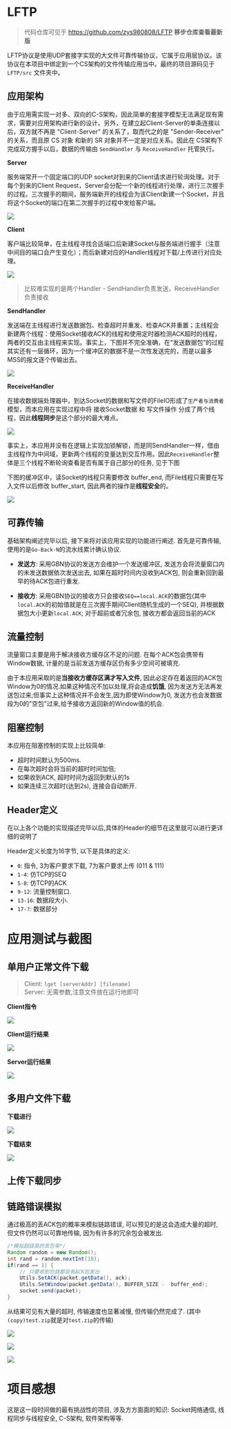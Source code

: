 # LFTP

> 代码仓库可见于 https://github.com/zys980808/LFTP
> **移步仓库查看最新版**

LFTP协议是使用UDP套接字实现的大文件可靠传输协议，它属于应用层协议。该协议在本项目中绑定到一个CS架构的文件传输应用当中。最终的项目源码见于 `LFTP/src` 文件夹中。


## 应用架构

由于应用需实现一对多、双向的C-S架构，因此简单的套接字模型无法满足现有需求，需要对应用架构进行新的设计。另外，在建立起Client-Server的单条连接以后，双方就不再是 "Client-Server" 的关系了，取而代之的是 "Sender-Receiver" 的关系，而且原 CS 对象 和新的 SR 对象并不一定是对应关系。因此在 CS架构下完成双方握手以后，数据的传输由 `SendHandler` 与 `ReceiveHandler` 托管执行。

**Server**

服务端常开一个固定端口的UDP socket对到来的Client请求进行轮询处理。对于每个到来的Client Request，Server会分配一个新的线程进行处理，进行三次握手的过程。三次握手的期间，服务端新开的线程会为该Client新建一个Socket，并且将这个Socket的端口在第二次握手的过程中发给客户端。

![](pictures/ServerModel.jpg)

**Client**

客户端比较简单，在主线程寻找合适端口后新建Socket与服务端进行握手（注意中间目的端口会产生变化）；而后新建对应的Handler线程对下载/上传进行对应处理。

![](pictures/ClientModel.jpg)


> 比较难实现的是两个Handler - SendHandler负责发送，ReceiveHandler负责接收

**SendHandler**

发送端在主线程进行发送数据包、检查超时并重发、检查ACK并重置；主线程会新建两个线程：使用Socket接收ACK的线程和使用定时器检测ACK超时的线程，两者的交互由主线程来实现。事实上，下图并不完全准确，在“发送数据包”的过程其实还有一层循环，因为一个缓冲区的数据不是一次性发送完的，而是以最多MSS的报文逐个传输出去。

![](pictures/SendHandler.jpg)

**ReceiveHandler**

在接收数据端处理器中，到达Socket的数据和写文件的FileIO形成了`生产者与消费者`模型，而本应用在实现过程中将 接收Socket数据 和 写文件操作 分成了两个线程，因此**线程同步**是这个部分的最大难点。

![](pictures/ReceiveHandler.jpg)

事实上，本应用并没有在逻辑上实现加锁解锁，而是同SendHandler一样，借由主线程作为中间域，更新两个线程的变量达到交互作用。因此`ReceiveHandler`整体是三个线程不断轮询查看是否有属于自己部分的任务, 见于下图

下图的缓冲区中，读Socket的线程只需要修改 buffer_end, 而File线程只需要在写入文件以后修改 buffer_start, 因此两者的操作是**线程安全**的。

![](pictures/BufferModel.jpg)

## 可靠传输

基础架构阐述完毕以后, 接下来将对该应用实现的功能进行阐述. 首先是可靠传输, 使用的是`Go-Back-N`的流水线累计确认协议.

- **发送方**: 采用GBN协议的发送方会维护一个发送缓冲区, 发送方会将流量窗口内的未发送数据依次发送出去, 如果在超时时间内没收到ACK包, 则会重新回到最早的待ACK包进行重发.

- **接收方**: 采用GBN协议的接收方只会接收`SEQ==local.ACK`的数据包(其中`local.ACK`的初始值就是在三次握手期间Client随机生成的一个SEQ), 并根据数据包大小更新`local.ACK`; 对于超前或者冗余包, 接收方都会返回当前的ACK

## 流量控制

流量窗口主要是用于解决接收方缓存区不足的问题. 在每个ACK包会携带有Window数据, 计量的是当前发送方缓存区仍有多少空间可被填充. 

由于本应用采取的是**当接收方缓存区满才写入文件**, 因此必定存在着返回的ACK包Window为0的情况.如果这种情况不加以处理,将会造成**饥饿**, 因为发送方无法再发送包过来;但事实上这种情况并不会发生,因为即使Window为0, 发送方也会发数据段为0的"空包"过来,给予接收方返回新的Window值的机会.

## 阻塞控制

本应用在阻塞控制的实现上比较简单: 
- 超时时间默认为500ms.
- 在每次超时会将当前的超时时间加倍; 
- 如果收到ACK, 超时时间为返回到默认的1s
- 如果连续三次超时(达到2s), 连接会自动断开.

## Header定义

在以上各个功能的实现描述完毕以后,具体的Header的细节在这里就可以进行更详细的说明了

Header定义长度为16字节, 以下是具体的定义:

- `0`: 指令, 3为客户要求下载, 7为客户要求上传 (011 & 111)
- `1-4`: 仿TCP的SEQ 
- `5-8`: 仿TCP的ACK
- `9-12`: 流量控制窗口.
- `13-16`: 数据段大小.
- `17-?`: 数据部分


# 应用测试与截图

## 单用户正常文件下载

> Client: `lget [serverAddr] [filename]` <br>
> Server: 无需参数,注意文件放在运行地即可

**Client指令**

![](pictures/1-clientconfig.png)

**Client运行结果**

![](pictures/1-client.png)

**Server运行结果**

![](pictures/1-server.png)

## 多用户文件下载

**下载进行**

![](pictures/multiple_1.png)

**下载结束**

![](pictures/multiple_2.png)

## 上传下载同步

## 链路错误模拟

通过极高的丢ACK包的概率来模拟链路错误, 可以预见的是这会造成大量的超时, 但文件仍然可以可靠地传输, 因为有许多的冗余包会被发出.

```Java
/*模拟超级高的丢包率*/
Random random = new Random();
int rand = random.nextInt(10);
if(rand == 1) {
    // 只要收到包就都会有ACK包发出
    Utils.SetACK(packet.getData(), ack);
    Utils.SetWindow(packet.getData(), BUFFER_SIZE -  buffer_end);
    socket.send(packet);
}
```

从结果可见有大量的超时, 传输速度也显著减慢, 但传输仍然完成了. (其中`(copy)test.zip`就是对`test.zip`的传输)

![](pictures/timeout_server.png)

![](pictures/timeout_client.png)

![](pictures/timeout_file.png)

# 项目感想

这是这一段时间做的最有挑战性的项目, 涉及方方面面的知识: Socket网络通信, 线程同步与线程安全, C-S架构, 软件架构等等.